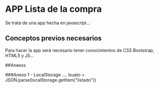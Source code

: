 # APP Lista de la compra

Se trata de una app hecha en javascript...

## Conceptos previos necesarios

Para hacer la app será necesario tener conocimientos de CSS Bootstrap, HTML5 y J5...

##Anexos

###Anexo 1 - LocalStorage
....
lsuato = JSON.parse(localStorage.getItem("listado"))
